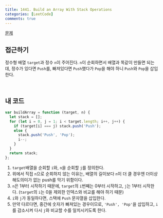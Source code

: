 ```yaml
---
title: 1441. Build an Array With Stack Operations
categories: [LeetCode]
comments: true
---
```


[문제](https://leetcode.com/problems/build-an-array-with-stack-operations/)

## 접근하기

정수형 배열 `target`과 정수 `n`이 주어진다. `n`이 순회하면서 배열과 똑같이 만들면 되는데, 정수가 있다면 `Push`를, 빠져있다면 `Push`했다가 `Pop`을 해야 하니 `Push`와 `Pop`을 삽입한다.

<br>

## 내 코드

```js
var buildArray = function (target, n) {
  let stack = [];
  for (let i = 0, j = 1; i < target.length; i++, j++) {
    if (target[i] === j) stack.push('Push');
    else {
      stack.push('Push', 'Pop');
      i--;
    }
  }
  return stack;
};
```

1. `target`배열을 순회할 `i`와, `n`을 순회할 `j`를 정의한다.
2. 위에서 직접 `n`으로 순회하지 않는 이유는, 배열의 길이보다 `n`이 더 클 경우엔 더이상 해도의미가 없는 push를 막기 위함이다.
3. `n`은 1부터 시작하기 때문에, `target`의 `i`번째는 0부터 시작하고, `j`는 1부터 시작한다. (`target`의 `i`는 0을 제외한 인덱스와 비교를 해야 하기 때문)
4. `i`와 `j`가 동일하다면, 스택에 `Push` 문자열을 삽입한다.
5. 만약 다르다면, 중간에 숫자가 빠져있는 경우이므로, `'Push', 'Pop'`을 삽입하고, `i`를 감소시켜 다시 `j`와 비교할 수를 일치시키도록 한다.
